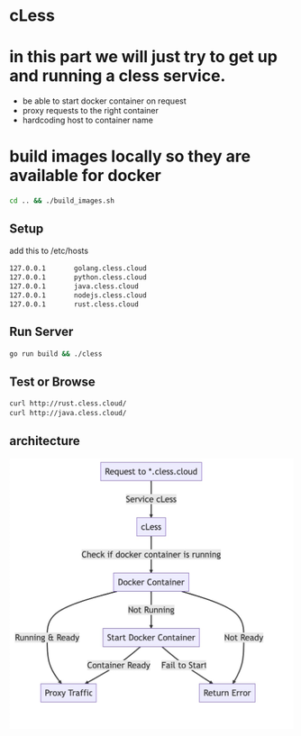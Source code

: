 # cLess

# in this part we will just try to get up and running a cless service.
- be able to start docker container on request
- proxy requests to the right container
- hardcoding host to container name


# build images locally so they are available for docker
```bash
cd .. && ./build_images.sh
```

## Setup 
add this to /etc/hosts
```
127.0.0.1       golang.cless.cloud
127.0.0.1       python.cless.cloud
127.0.0.1       java.cless.cloud
127.0.0.1       nodejs.cless.cloud
127.0.0.1       rust.cless.cloud
```

## Run Server
```bash
go run build && ./cless
```

## Test or Browse
```bash
curl http://rust.cless.cloud/
curl http://java.cless.cloud/
```

## architecture
![Diagram](diagram.jpg)
